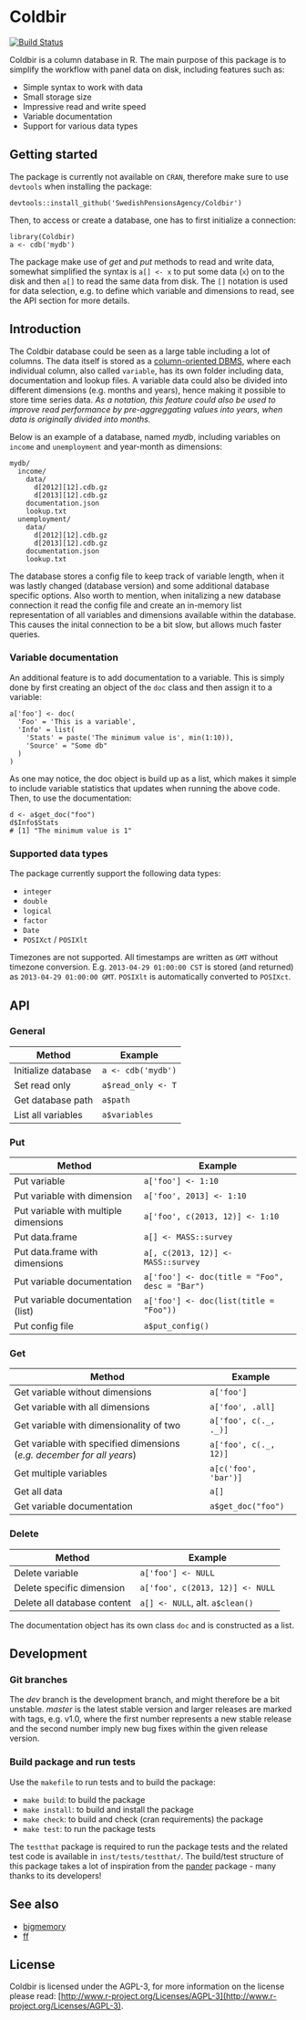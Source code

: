 # Coldbir

[![Build Status](https://travis-ci.org/reinholdsson/Coldbir.svg)](https://travis-ci.org/reinholdsson/Coldbir)

Coldbir is a column database in R. The main purpose of this package is to simplify the workflow with panel data on disk, including features such as:

- Simple syntax to work with data
- Small storage size
- Impressive read and write speed
- Variable documentation
- Support for various data types

## Getting started

The package is currently not available on `CRAN`, therefore make sure to use `devtools` when installing the package:

    devtools::install_github('SwedishPensionsAgency/Coldbir')

Then, to access or create a database, one has to first initialize a connection:

    library(Coldbir)
    a <- cdb('mydb')
    
The package make use of *get* and *put* methods to read and write data, somewhat simplified the syntax is `a[] <- x` to put some data (`x`) on to the disk and then `a[]` to read the same data from disk. The `[]` notation is used for data selection, e.g. to define which variable and dimensions to read, see the API section for more details.

## Introduction

The Coldbir database could be seen as a large table including a lot of columns. The data itself is stored as a [column-oriented DBMS](http://en.wikipedia.org/wiki/Column-oriented_DBMS), where each individual column, also called `variable`, has its own folder including data, documentation and lookup files. A variable data could also be divided into different dimensions (e.g. months and years), hence making it possible to store time series data. *As a notation, this feature could also be used to improve read performance by pre-aggreggating values into years, when data is originally divided into months.*

Below is an example of a database, named *mydb*, including variables on `income` and `unemployment` and year-month as dimensions:

    mydb/
      income/
        data/
          d[2012][12].cdb.gz
          d[2013][12].cdb.gz
        documentation.json
        lookup.txt
      unemployment/
        data/
          d[2012][12].cdb.gz
          d[2013][12].cdb.gz
        documentation.json
        lookup.txt

The database stores a config file to keep track of variable length, when it was lastly changed (database version) and some additional database specific options. Also worth to mention, when initalizing a new database connection it read the config file and create an in-memory list representation of all variables and dimensions available within the database. This causes the inital connection to be a bit slow, but allows much faster queries.

### Variable documentation

An additional feature is to add documentation to a variable. This is simply done by first creating an object of the `doc` class and then assign it to a variable:

    a['foo'] <- doc(
      'Foo' = 'This is a variable', 
      'Info' = list(
        'Stats' = paste('The minimum value is', min(1:10)),
        'Source' = "Some db"
      )
    )

As one may notice, the doc object is build up as a list, which makes it simple to include variable statistics that updates when running the above code. Then, to use the documentation:

    d <- a$get_doc("foo")
    d$Info$Stats
    # [1] "The minimum value is 1"

### Supported data types

The package currently support the following data types:

- `integer`
- `double`
- `logical`
- `factor`
- `Date`
- `POSIXct` / `POSIXlt`

Timezones are not supported. All timestamps are written as `GMT` without timezone conversion. E.g. `2013-04-29 01:00:00 CST` is stored (and returned) as `2013-04-29 01:00:00 GMT`. `POSIXlt` is automatically converted to `POSIXct`.

## API

### General

Method                                  | Example
--------------------------------------- | -------------
Initialize database                     | `a <- cdb('mydb')`
Set read only                           | `a$read_only <- T`
Get database path                       | `a$path`
List all variables                      | `a$variables`

### Put

Method                                  | Example
--------------------------------------- | -------------
Put variable                            | `a['foo'] <- 1:10`
Put variable with dimension             | `a['foo', 2013] <- 1:10`
Put variable with multiple dimensions   | `a['foo', c(2013, 12)] <- 1:10`
Put data.frame                          | `a[] <- MASS::survey`
Put data.frame with dimensions          | `a[, c(2013, 12)] <- MASS::survey`
Put variable documentation              | `a['foo'] <- doc(title = "Foo", desc = "Bar")`
Put variable documentation (list)       | `a['foo'] <- doc(list(title = "Foo"))`
Put config file                         | `a$put_config()`

### Get

Method                                  | Example
--------------------------------------- | -------------
Get variable without dimensions         | `a['foo']`
Get variable with all dimensions        | `a['foo', .all]`
Get variable with dimensionality of two | `a['foo', c(._, ._)]`
Get variable with specified dimensions (*e.g. december for all years*) | `a['foo', c(._, 12)]`
Get multiple variables                  | `a[c('foo', 'bar')]`
Get all data                            | `a[]`
Get variable documentation              | `a$get_doc("foo")`

### Delete

Method                                  | Example
--------------------------------------- | -------------
Delete variable                         | `a['foo'] <- NULL`
Delete specific dimension               | `a['foo', c(2013, 12)] <- NULL`
Delete all database content             | `a[] <- NULL`, alt. `a$clean()`

The documentation object has its own class `doc` and is constructed as a list.

## Development

### Git branches

The *dev* branch is the development branch, and might therefore be a bit unstable. *master* is the latest stable version and larger releases are marked with tags, e.g. v1.0, where the first number represents a new stable release and the second number imply new bug fixes within the given release version.

### Build package and run tests

Use the `makefile` to run tests and to build the package:

- `make build`: to build the package
- `make install`: to build and install the package
- `make check`: to build and check (cran requirements) the package
- `make test`: to run the package tests

The `testthat` package is required to run the package tests and the related test code is available in `inst/tests/testthat/`. The build/test structure of this package takes a lot of inspiration from the [pander](https://github.com/Rapporter/pander) package - many thanks to its developers!

## See also

- [bigmemory](http://www.bigmemory.org/)
- [ff](http://ff.r-forge.r-project.org/)

## License

Coldbir is licensed under the AGPL-3, for more information on the license please read: [http://www.r-project.org/Licenses/AGPL-3](http://www.r-project.org/Licenses/AGPL-3).
